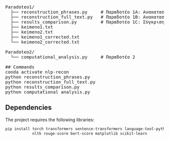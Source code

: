 <pre>
Paradoteo1/
  ├── reconstruction_phrases.py     # Παραδοτέο 1Α: Aνακατασκευή  2 προτάσεων
  ├── reconstruction_full_text.py   # Παραδοτέο 1Β: Ανακατασκευή των 2 κειμένων με GPT-2, T5, LanguageTool
  ├── results_comparison.py         # Παραδοτέο 1C: Σύγκριση αποτελεσμάτων
  ├── keimeno1.txt 
  ├── keimeno2.txt
  ├── keimeno1_corrected.txt
  └── keimeno2_corrected.txt
  
Paradoteo2/
  └── computational_analysis.py     # Παραδοτέο 2

## Commands
conda activate nlp-recon
python reconstruction_phrases.py
python reconstruction_full_text.py
python results_comparison.py
python computational_analysis.py
</pre>

## Dependencies

The project requires the following libraries:

```bash
pip install torch transformers sentence-transformers language-tool-python \
            nltk rouge-score bert-score matplotlib scikit-learn

